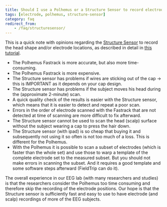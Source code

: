 ```yaml
---
title: Should I use a Polhemus or a Structure Sensor to record electrode positions?
tags: [electrode, polhemus, structure-sensor]
category: faq
redirect_from:
    - /faq/structuresensor/
---
```


This is a quick note with opinions regarding the [Structure Sensor](http://structure.io/) to record the head shape and/or electrode locations, as described in detail in [this tutorial](/tutorial/source/electrode).

- The Polhemus Fastrack is more accurate, but also more time-consuming.
- The Polhemus Fastrack is more expensive.
- The Structure sensor has problems if wires are sticking out of the cap -> this is IMPORTANT as it depends on your cap design.
- The Structure sensor has problems if the subject moves his head during the (approximate 2-minute) scan.
- A quick quality check of the results is easier with the Structure sensor, which means that it is easier to detect and repeat a poor scan.
- Errors in the order of electrode scanned with the Fastrack that are not detected at time of scanning are more difficult to fix afterward.
- The Structure sensor cannot be used to scan the head (scalp) surface without the subject wearing a cap to press the hair down.
- The Structure sensor (with ipad) is so cheap that buying it and subsequently not using it so often is not too much of a loss. This is different for the Polhemus.
- With the Polhemus it is possible to scan a subset of electrodes (which is faster than the whole set) and use those to warp a template of the complete electrode set to the measured subset. But you should not make errors in scanning the subset. And it requires a good template and some software steps afterward (FieldTrip can do it).

The overall experience in our EEG lab (with many researchers and studies) is that the researchers consider the Polhemus too time consuming and therefore skip the recording of the electrode positions. Our hope is that the Structure sensor is sufficiently fast and easy to use to have electrode (and scalp) recordings of more of the EEG subjects.

